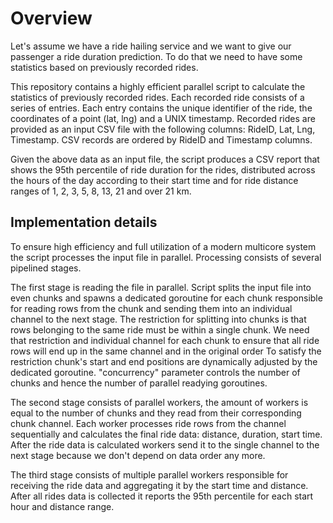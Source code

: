# Overview
Let's assume we have a ride hailing service and we want to give our passenger a ride duration prediction. 
To do that we need to have some statistics based on previously recorded rides.

This repository contains a highly efficient parallel script to calculate the statistics of previously recorded rides. 
Each recorded ride consists of a series of entries. Each entry contains the unique identifier of
the ride, the coordinates of a point (lat, lng) and a UNIX timestamp. 
Recorded rides are provided as an input CSV file with the following columns: RideID, Lat, Lng, Timestamp.
CSV records are ordered by RideID and Timestamp columns.

Given the above data as an input file, the script produces a CSV report that shows the
95th percentile of ride duration for the rides, distributed across the hours of the day according to
their start time and for ride distance ranges of 1, 2, 3, 5, 8, 13, 21 and over 21 km.

## Implementation details

To ensure high efficiency and full utilization of a modern multicore system the script processes the input file in parallel.
Processing consists of several pipelined stages. 

The first stage is reading the file in parallel. 
Script splits the input file into even chunks and spawns a dedicated goroutine for each chunk 
responsible for reading rows from the chunk and sending them into an individual channel to the next stage. 
The restriction for splitting into chunks is that rows belonging to the same ride must be within a single chunk. 
We need that restriction and individual channel for each chunk to ensure that all ride rows will end up in the same channel 
and in the original order 
To satisfy the restriction chunk's start and end positions are dynamically adjusted by the dedicated goroutine.
"concurrency" parameter controls the number of chunks and hence the number of parallel readying goroutines.

The second stage consists of parallel workers, the amount of workers is equal to the number of chunks 
and they read from their corresponding chunk channel.
Each worker processes ride rows from the channel sequentially and calculates the final ride data: distance, duration, start time.
After the ride data is calculated workers send it to the single channel to the next stage 
because we don't depend on data order any more.

The third stage consists of multiple parallel workers responsible for receiving the ride data and aggregating it by the start time and distance. 
After all rides data is collected it reports the 95th percentile for each start hour and distance range.
